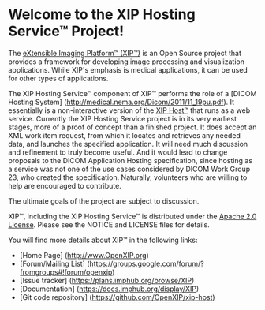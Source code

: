 Welcome to the XIP Hosting Service&trade; Project!
==================================================

The [eXtensible Imaging Platform&trade; (XIP&trade;)](http://www.OpenXIP.org) is an
Open Source project that provides a framework for developing image processing and
visualization applications.  While XIP's emphasis is medical applications, it can be 
used for other types of applications.

The XIP Hosting Service&trade; component of XIP&trade; performs the role of a
[DICOM Hosting System] (http://medical.nema.org/Dicom/2011/11_19pu.pdf).  It 
essentially is a non-interactive version of the
[XIP Host&trade;](https://github.com/XIP/xip-host)
that runs as a web service.  Currently the XIP Hosting Service project is in its
very earliest stages, more of a proof of concept than a finished project.  It does
accept an XML work item request, from which it locates and retrieves any needed
data, and launches the specified application.  It will need much discussion and
refinement to truly become useful.  And it would lead to change proposals to the
DICOM Application Hosting specification, since hosting as a service was not one of
the use cases considered by DICOM Work Group 23, who created the specification.
Naturally, volunteers who are willing to help are encouraged to contribute.

The ultimate goals of the project are subject to discussion.

XIP&trade;, including the XIP Hosting Service&trade; is distributed under the [Apache 2.0 License](http://opensource.org/licenses/Apache-2.0).
Please see the NOTICE and LICENSE files for details.

You will find more details about XIP&trade; in the following links:

*  [Home Page] (http://www.OpenXIP.org)
*  [Forum/Mailing List] (https://groups.google.com/forum/?fromgroups#!forum/openxip)
*  [Issue tracker] (https://plans.imphub.org/browse/XIP)
*  [Documentation] (https://docs.imphub.org/display/XIP)
*  [Git code repository] (https://github.com/OpenXIP/xip-host)
